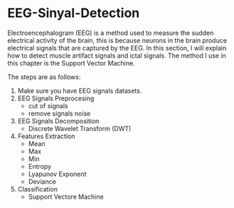 # EEG-Sinyal-Detection
Electroencephalogram (EEG) is a method used to measure the sudden electrical activity of the brain, this is because neurons in the brain produce electrical signals that are captured by the EEG. In this section, I will explain how to detect muscle artifact signals and ictal signals. The method I use in this chapter is the Support Vector Machine.

The steps are as follows:
1. Make sure you have EEG signals datasets.
2. EEG Signals Preprocesing
    - cut of signals
    - remove signals noise
3. EEG Signals Decomposition
    - Discrete Wavelet Transform (DWT)
4. Features Extraction
    - Mean
    - Max
    - Min
    - Entropy
    - Lyapunov Exponent
    - Deviance
5. Classification
    - Support Vectore Machine
